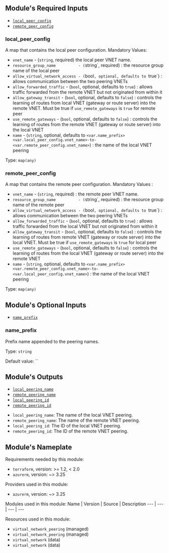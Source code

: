 <!-- BEGIN_TF_DOCS -->


## Module's Required Inputs


- [`local_peer_config`](#local_peer_config)
- [`remote_peer_config`](#remote_peer_config)



### local_peer_config

A map that contains the local peer configuration.
Mandatory Values: 
- `vnet_name`                   - (`string`, required) the local peer VNET name.
- `resource_group_name          - (`string`, required) : the resource group name of the local peer
- `allow_virtual_network_access - (`bool`, optional, defaults to `true`) : allows communication between the two peering VNETs
- `allow_forwarded_traffic`     - (`bool`, optional, defaults to `true`) : allows traffic forwarded from the remote VNET but not originated from within it
- `allow_gateway_transit`       - (`bool`, optional, defaults to `false`) : controls the learning of routes from local VNET (gateway or route server) into the remote VNET. Must be true if `use_remote_gateways` is `true` for remote peer
- `use_remote_gateways`         - (`bool`, optional, defaults to `false`) : controls the learning of routes from the remote VNET (gateway or route server) into the local VNET
- `name`                        - (`string`, optional, defaults to `<var.name_prefix><var.local_peer_config.vnet_name>-to-<var.remote_peer_config.vnet_name>`) : the name of the local VNET peering


Type: `map(any)`

### remote_peer_config

A map that contains the remote peer configuration.
Mandatory Values :
- `vnet_name`                   - (`string`, required) : the remote peer VNET name.
- `resource_group_name          - (`string`, required) : the resource group name of the remote peer
- `allow_virtual_network_access - (`bool`, optional, defaults to `true`) : allows communication between the two peering VNETs
- `allow_forwarded_traffic`     - (`bool`, optional, defaults to `true`) : allows traffic forwarded from the local VNET but not originated from within it
- `allow_gateway_transit`       - (`bool`, optional, defaults to `false`) : controls the learning of routes from remote VNET (gateway or route server) into the local VNET. Must be true if `use_remote_gateways` is `true` for local peer
- `use_remote_gateways`         - (`bool`, optional, defaults to `false`) : controls the learning of routes from the local VNET (gateway or route server) into the remote VNET
- `name`                        - (`string`, optional, defaults to `<var.name_prefix><var.remote_peer_config.vnet_name>-to-<var.local_peer_config.vnet_name>`) : the name of the local VNET peering


Type: `map(any)`


## Module's Optional Inputs


- [`name_prefix`](#name_prefix)


### name_prefix

Prefix name appended to the peering names.

Type: `string`

Default value: ``




## Module's Outputs


- [`local_peering_name`](#local_peering_name)
- [`remote_peering_name`](#remote_peering_name)
- [`local_peering_id`](#local_peering_id)
- [`remote_peering_id`](#remote_peering_id)


* `local_peering_name`: The name of the local VNET peering.
* `remote_peering_name`: The name of the remote VNET peering.
* `local_peering_id`: The ID of the local VNET peering.
* `remote_peering_id`: The ID of the remote VNET peering.

## Module's Nameplate

Requirements needed by this module:

- `terraform`, version: >= 1.2, < 2.0
- `azurerm`, version: ~> 3.25

Providers used in this module:

- `azurerm`, version: ~> 3.25

Modules used in this module:
Name | Version | Source | Description
--- | --- | --- | ---

Resources used in this module:

- `virtual_network_peering` (managed)
- `virtual_network_peering` (managed)
- `virtual_network` (data)
- `virtual_network` (data)
<!-- END_TF_DOCS -->